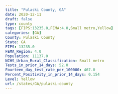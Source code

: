 ```yaml
---
title: "Pulaski County, GA"
date: 2020-12-11
draft: false
type: county
tags: [FIPS:13235.0,FEMA:4.0,Small metro,Yellow]
categories: [GA]
County: Pulaski County
State: GA
FIPS: 13235.0
FEMA_Region: 4.0
Population: 11137.0
NCHS_Urban_Rural_Classification: Small metro
Tests_in_prior_14_days: 52.0
Fourteen_day_test_rate_per_100000: 467.0
Percent_Positivity_in_prior_14_days: 0.154
Level: Yellow
url: /states/GA/pulaski-county
---
```



